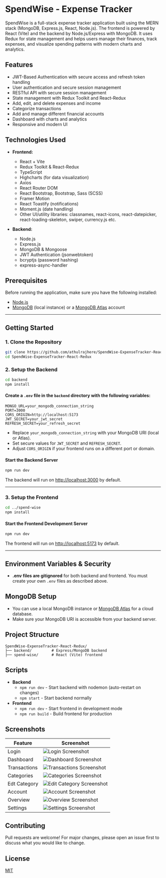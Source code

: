 # SpendWise - Expense Tracker

SpendWise is a full-stack expense tracker application built using the MERN stack (MongoDB, Express.js, React, Node.js). The frontend is powered by React (Vite) and the backend by Node.js/Express with MongoDB. It uses Redux for state management and helps users manage their finances, track expenses, and visualize spending patterns with modern charts and analytics.

## Features
- JWT-Based Authentication with secure access and refresh token handling
- User authentication and secure session management
- RESTful API with secure session management
- State management with Redux Toolkit and React-Redux
- Add, edit, and delete expenses and income
- Categorize transactions
- Add and manage different financial accounts
- Dashboard with charts and analytics
- Responsive and modern UI

## Technologies Used
- **Frontend:**
  - React + Vite
  - Redux Toolkit & React-Redux
  - TypeScript
  - Highcharts (for data visualization)
  - Axios
  - React Router DOM
  - React Bootstrap, Bootstrap, Sass (SCSS)
  - Framer Motion
  - React Toastify (notifications)
  - Moment.js (date handling)
  - Other UI/utility libraries: classnames, react-icons, react-datepicker, react-loading-skeleton, swiper, currency.js etc.
  
- **Backend:**
  - Node.js
  - Express.js
  - MongoDB & Mongoose
  - JWT Authentication (jsonwebtoken)
  - bcryptjs (password hashing)
  - express-async-handler

## Prerequisites
Before running the application, make sure you have the following installed:

- [Node.js](https://nodejs.org/)
- [MongoDB](https://www.mongodb.com/) (local instance) or a [MongoDB Atlas](https://www.mongodb.com/cloud/atlas) account

---

## Getting Started

### 1. Clone the Repository
```bash
git clone https://github.com/athulrajhere/SpendWise-ExpenseTracker-React-Redux.git
cd SpendWise-ExpenseTracker-React-Redux
```

### 2. Setup the Backend
```bash
cd backend
npm install
```

#### Create a `.env` file in the `backend` directory with the following variables:
```env
MONGO_URL=your_mongodb_connection_string
PORT=3000
CORS_ORIGIN=http://localhost:5173
JWT_SECRET=your_jwt_secret
REFRESH_SECRET=your_refresh_secret
```
- Replace `your_mongodb_connection_string` with your MongoDB URI (local or Atlas).
- Set secure values for `JWT_SECRET` and `REFRESH_SECRET`.
- Adjust `CORS_ORIGIN` if your frontend runs on a different port or domain.

#### Start the Backend Server
```bash
npm run dev
```
The backend will run on [http://localhost:3000](http://localhost:3000) by default.

---

### 3. Setup the Frontend
```bash
cd ../spend-wise
npm install
```

#### Start the Frontend Development Server
```bash
npm run dev
```
The frontend will run on [http://localhost:5173](http://localhost:5173) by default.

---

## Environment Variables & Security
- **.env files are gitignored** for both backend and frontend. You must create your own `.env` files as described above.

## MongoDB Setup
- You can use a local MongoDB instance or [MongoDB Atlas](https://www.mongodb.com/cloud/atlas) for a cloud database.
- Make sure your MongoDB URI is accessible from your backend server.

## Project Structure
```
SpendWise-ExpenseTracker-React-Redux/
├── backend/         # Express/MongoDB backend
├── spend-wise/      # React (Vite) frontend
```

## Scripts
- **Backend**
  - `npm run dev` - Start backend with nodemon (auto-restart on changes)
  - `npm start` - Start backend normally
- **Frontend**
  - `npm run dev` - Start frontend in development mode
  - `npm run build` - Build frontend for production

## Screenshots

| Feature | Screenshot |
|---------|------------|
| Login | ![Login Screenshot](resources/login_page.png) |
| Dashboard | ![Dashboard Screenshot](resources/dashboard_page.png) |
| Transactions | ![Transactions Screenshot](resources/transactions_page.png) |
| Categories | ![Categories Screenshot](resources/categaries_page.png) |
| Edt Category | ![Edit Category Screenshot](resources/edit_categories.png) |
| Account | ![Account Screenshot](resources/account_page.png) |
| Overview  | ![Overview Screenshot](resources/overview_page.png) |
| Settings  | ![Settings Screenshot](resources/settings_page.png) |

## Contributing
Pull requests are welcome! For major changes, please open an issue first to discuss what you would like to change.

## License
[MIT](LICENSE)
